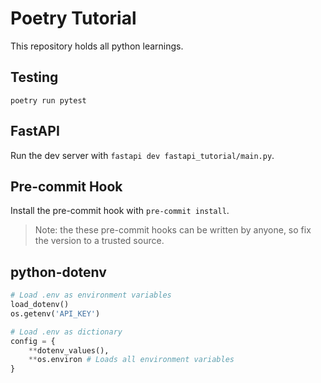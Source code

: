 # Poetry Tutorial

This repository holds all python learnings.

## Testing

`poetry run pytest`

## FastAPI

Run the dev server with `fastapi dev fastapi_tutorial/main.py`.

## Pre-commit Hook

Install the pre-commit hook with `pre-commit install`.

> Note: the these pre-commit hooks can be written by anyone, so fix the version to a trusted source.

## python-dotenv

```python
# Load .env as environment variables
load_dotenv()
os.getenv('API_KEY')

# Load .env as dictionary
config = {
    **dotenv_values(),
    **os.environ # Loads all environment variables
}
```
